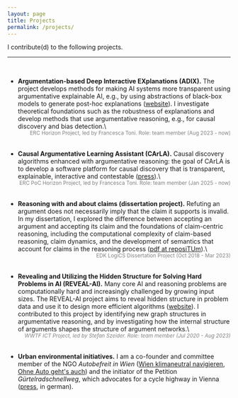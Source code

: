 ```yaml
---
layout: page
title: Projects
permalink: /projects/
---
```


I contribute(d) to the following projects. 

----
<br>

- **Argumentation-based Deep Interactive EXplanations (ADIX).**
The project develops methods for making AI systems more transparent using argumentative explainable AI, e.g., by using abstractions of black-box models to generate post-hoc explanations ([website](https://cordis.europa.eu/project/id/101020934)).
I investigate theoretical foundations such as the robustness of explanations and develop methods that use argumentative reasoning, e.g., for causal discovery and bias detection.\\
    <span style="float:right;color:gray;">
        <small>ERC Horizon Project, led by Francesca Toni. Role: team member (Aug 2023 - now) </small>
    </span>
<br>


- **Causal Argumentative Learning Assistant (CArLA).** 
Causal discovery algorithms enhanced with argumentative reasoning: the goal of CArLA is to develop a software platform for causal discovery that is transparent,
explainable, interactive and contestable ([press](https://www.imperial.ac.uk/news/255273/four-imperial-scientists-european-grants-develop/)).\\
    <span style="float:right;color:gray;">
        <small>ERC PoC Horizon Project, led by Francesca Toni. Role: team member (Jan 2025 - now) </small>
    </span>
<br>

- **Reasoning with and about claims (dissertation project).**
Refuting an argument does not necessarily imply that the claim it supports is invalid. In my dissertation, I explored 
the difference between accepting an argument and accepting its claim and the foundations of claim-centric reasoning, including the computational complexity of claim-based reasoning, claim dynamics, and the development of semantics that account for claims in the reasoning process ([pdf at reposiTUm](https://repositum.tuwien.at/handle/20.500.12708/177029)).\\
    <span style="float:right;color:gray;">
        <small>EDK LogiCS Dissertation Project (Oct 2018 - Mar 2023)</small>
    </span>
<br>


- **Revealing and Utilizing the Hidden Structure for Solving Hard Problems in AI (REVEAL-AI).**
Many core AI and reasoning problems are computationally hard and increasingly challenged by growing input sizes. The REVEAL-AI project aims to reveal hidden structure in problem data and use it to design more efficient algorithms ([website](https://www.ac.tuwien.ac.at/research/revealai/)). I contributed to this project by identifying new graph structures in argumentative reasoning, and by investigating how the internal structure of arguments shapes the structure of argument networks.\\
    <span style="float:right;color:gray;">
<small>*WWTF ICT Project, led by Stefan Szeider. Role: team member (Jul 2020 - Aug 2023)*</small>
    </span>
<br>


- **Urban environmental initiatives.**
I am a co-founder and committee member of the NGO *Autobefreit in Wien* ([Wien klimaneutral navigieren](https://www.meinbezirk.at/wien/c-lokales/wien-klimaneutral-navigieren_a5001778?ref=curate), 
[Ohne Auto geht's auch](https://www.meinbezirk.at/alsergrund/c-lokales/ohne-auto-gehts-auch_a4406280?ref=curate)) and the initiator of the Petition *Gürtelradschnellweg*, which advocates for a cycle highway in Vienna ([press](https://www.meinbezirk.at/wien/c-lokales/petition-fordert-einen-radschnellweg-am-guertel_a5145928), in german).